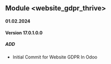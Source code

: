 ## Module <website_gdpr_thrive>

#### 01.02.2024
#### Version 17.0.1.0.0
##### ADD
- Initial Commit for Website GDPR In Odoo
